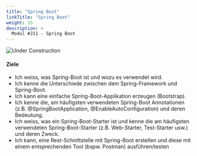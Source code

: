 ```yaml
---
title: "Spring Boot"
linkTitle: "Spring Boot"
weight: 15
description: >
  Modul #J11 - Spring Boot
---
```


![](../general/under-construction.png "Under Construction")

#### Ziele

* Ich weiss, was Spring-Boot ist und wozu es verwendet wird.
* Ich kenne die Unterschiede zwischen dem Spring-Framework und Spring-Boot.
* Ich kann eine einfache Spring-Boot-Applikation erzeugen (Bootstrap).
* Ich kenne die, am häufigsten verwendeten Spring-Boot Annotationen (z.B. @SpringBootApplication, @EnableAutoConfiguration) und deren Bedeutung.
* Ich weiss, was ein Spring-Boot-Starter ist und kenne die am häufigsten verwendeten Spring-Boot-Starter (z.B. Web-Starter, Test-Starter usw.) und deren Zweck.
* Ich kann, eine Rest-Schnittstelle mit Spring-Boot erstellen und diese mit einem entsprechenden Tool (bspw. Postman) ausführen/testen
